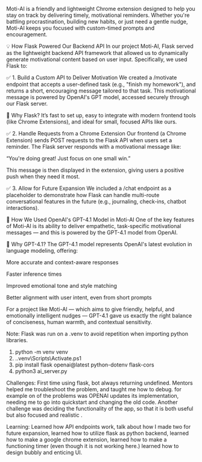 Moti-AI is a friendly and lightweight Chrome extension designed to help you stay on track by delivering timely, motivational reminders. Whether you're battling procrastination, building new habits, or just need a gentle nudge, Moti-AI keeps you focused with custom-timed prompts and encouragement.

💡 How Flask Powered Our Backend API
In our project Moti-AI, Flask served as the lightweight backend API framework that allowed us to dynamically generate motivational content based on user input. Specifically, we used Flask to:

✅ 1. Build a Custom API to Deliver Motivation
We created a /motivate endpoint that accepts a user-defined task (e.g., "finish my homework"), and returns a short, encouraging message tailored to that task. This motivational message is powered by OpenAI's GPT model, accessed securely through our Flask server.

🧠 Why Flask? It’s fast to set up, easy to integrate with modern frontend tools (like Chrome Extensions), and ideal for small, focused APIs like ours.

✅ 2. Handle Requests from a Chrome Extension
Our frontend (a Chrome Extension) sends POST requests to the Flask API when users set a reminder. The Flask server responds with a motivational message like:

“You're doing great! Just focus on one small win.”

This message is then displayed in the extension, giving users a positive push when they need it most.

✅ 3. Allow for Future Expansion
We included a /chat endpoint as a placeholder to demonstrate how Flask can handle multi-route conversational features in the future (e.g., journaling, check-ins, chatbot interactions).

🧠 How We Used OpenAI's GPT-4.1 Model in Moti-AI
One of the key features of Moti-AI is its ability to deliver empathetic, task-specific motivational messages — and this is powered by the GPT-4.1 model from OpenAI.

🔹 Why GPT-4.1?
The GPT-4.1 model represents OpenAI's latest evolution in language modeling, offering:

More accurate and context-aware responses

Faster inference times

Improved emotional tone and style matching

Better alignment with user intent, even from short prompts

For a project like Moti-AI — which aims to give friendly, helpful, and emotionally intelligent nudges — GPT-4.1 gave us exactly the right balance of conciseness, human warmth, and contextual sensitivity.

Note: Flask was run on a .venv to avoid repetition when importing python libraries.

1. python -m venv venv
2. .\.venv\Scripts\Activate.ps1
3. pip install flask openai@latest python-dotenv flask-cors
4. python3 ai_server.py

Challenges: First time using flask, bot always returning undefined. Mentors helped me troubleshoot the problem, and taught me how to debug. for example on of the problems was OPENAI updates its implementation, needing me to go into quickstart and changing the old code. Another challenge was deciding the functionality of the app, so that it is both useful but also focused and realistic .

Learning: Learned how API endpoints work, talk about how I made two for future expansion, learned how to utilize flask as python backend, learned how to make a google chrome extension, learned how to make a functioning timer (even though it is not working here.) learned how to design bubbly and enticing UI.

